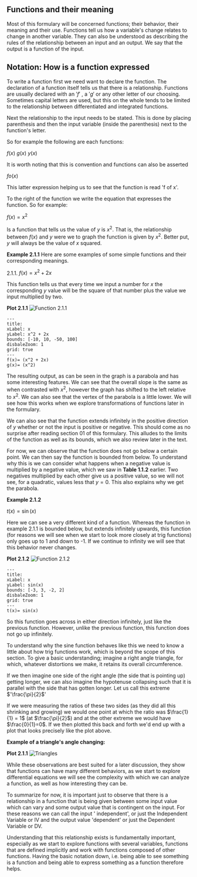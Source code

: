 ## Functions and their meaning

Most of this formulary will be concerned functions; their behavior, their meaning and their use. Functions tell us how a variable's change relates to change in another variable. They can also be understood as describing the rules of the relationship between an input and an output. We say that the output is a function of the input.

## Notation: How is a function expressed

To write a function first we need want to declare the function. The declaration of a function itself tells us that there is a relationship. Functions are usually declared with an $'f'$ , a $'g'$ or any other letter of our choosing. Sometimes capital letters are used, but this on the whole tends to be limited to the relationship between differentiated and integrated functions.

Next the relationship to the input needs to be stated. This is done by placing parenthesis and then the input variable (inside the parenthesis) next to the function's letter.

So for example the following are each functions:

$f(x)$
$g(x)$
$y(x)$

It is worth noting that this is convention and functions can also be asserted

$fo(x)$

This latter expression helping us to see that the function is read 'f of x'.

To the right of the function we write the equation that expresses the function. So for example:

$f(x) = x^2$

Is a function that tells us the value of $y$ is $x^2$. That is, the relationship between $f(x)$ and $y$ were we to graph the function is given by $x^2$. Better put, $y$ will always be the value of $x$ squared.

**Example 2.1.1**
Here are some examples of some simple functions and their corresponding meanings.

2.1.1. $f(x) = x^2+2x$

This function tells us that every time we input a number for $x$ the corresponding $y$ value will be the square of that number plus the value we input multiplied by two.

**Plot 2.1.1**
![Function 2.1.1](https://github.com/alexcrockett/_mathematics-formulary/blob/_mathematics/assets/images/02_1_1_function_notation/Plot%202_1_1.png)

```functionplot
---
title:
xLabel: x
yLabel: x^2 + 2x
bounds: [-10, 10, -50, 100]
disbaleZoom: 1
grid: true
---
f(x)= (x^2 + 2x)
g(x)= (x^2)
```

The resulting output, as can be seen in the graph is a parabola and has some interesting features. We can see that the overall slope is the same as when contrasted with $x^2$, however the graph has shifted to the left relative to $x^2$. We can also see that the vertex of the parabola is a little lower. We will see how this works when we explore transformations of functions later in the formulary.

We can also see that the function extends infinitely in the positive direction of $y$ whether or not the input is positive or negative. This should come as no surprise after reading section 01 of this formulary. This alludes to the limits of the function as well as its bounds, which we also review later in the text.

For now, we can observe that the function does not go below a certain point. We can then say the function is bounded from below. To understand why this is we can consider what happens when a negative value is multiplied by a negative value, which we saw in **Table 1.1.2** earlier. Two negatives multiplied by each other give us a positive value, so we will not see, for a quadratic, values less that $y=0$. This also explains why we get the parabola.

**Example 2.1.2**

$t(x) = \sin(x)$

Here we can see a very different kind of a function. Whereas the function in example 2.1.1 is bounded below, but extends infinitely upwards, this function (for reasons we will see when we start to look more closely at trig functions) only goes up to 1 and down to -1. If we continue to infinity we will see that this behavior never changes.

**Plot 2.1.2**
![Function 2.1.2](https://github.com/alexcrockett/_mathematics-formulary/blob/_mathematics/assets/images/02_1_1_function_notation/Plot%202_1_2.png)

```functionplot
---
title:
xLabel: x
yLabel: sin(x)
bounds: [-3, 3, -2, 2]
disbaleZoom: 1
grid: true
---
t(x)= sin(x)
```

So this function goes across in either direction infinitely, just like the previous function. However, unlike the previous function, this function does not go up infinitely.

To understand why the sine function behaves like this we need to know a little about how trig functions work, which is beyond the scope of this section. To give a basic understanding; imagine a right angle triangle, for which, whatever distortions we make, it retains its overall circumference.

If we then imagine one side of the right angle (the side that is pointing up) getting longer, we can also imagine the hypotenuse collapsing such that it is parallel with the side that has gotten longer. Let us call this extreme $'\frac{\pi}{2}$'

If we were measuring the ratios of these two sides (as they did all this shrinking and growing) we would one point at which the ratio was $\frac{1}{1} = 1$ (at $\frac{\pi}{2}$) and at the other extreme we would have $\frac{0}{1}=0$. If we then plotted this back and forth we'd end up with a plot that looks precisely like the plot above.

**Example of a triangle's angle changing:**

**Plot 2.1.1**
![Triangles](https://github.com/alexcrockett/_mathematics-formulary/blob/_mathematics/assets/images/02_1_1_function_notation/Triangle%20example.png)

While these observations are best suited for a later discussion, they show that functions can have many different behaviors, as we start to explore differential equations we will see the complexity with which we can analyze a function, as well as how interesting they can be.

To summarize for now, it is important just to observe that there is a relationship in a function that is being given between some input value which can vary and some output value that is contingent on the input. For these reasons we can call the input ' independent', or just the Independent Variable or IV and the output value 'dependent' or just the Dependent Variable or DV.

Understanding that this relationship exists is fundamentally important, especially as we start to explore functions with several variables, functions that are defined implicitly and work with functions composed of other functions. Having the basic notation down, i.e. being able to see something is a function and being able to express something as a function therefore helps.

